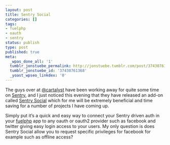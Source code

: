 ```yaml
---
layout: post
title: Sentry Social
categories: []
tags:
- fuelphp
- oauth
- sentry
status: publish
type: post
published: true
meta:
  _wpas_done_all: '1'
  tumblr_jonstuebe_permalink: http://jonstuebe.tumblr.com/post/37430761368/sentry-social
  tumblr_jonstuebe_id: '37430761368'
  _yoast_wpseo_linkdex: '0'
---
```

The guys over at [@cartalyst](http://twitter.com/cartalyst) have been working away for quite some time on [Sentry](http://sentry.cartalyst.com/), and I just noticed this evening that they have released an add-on called [Sentry Social](http://sentry.cartalyst.com/manual/sentry-social.v1.html "Sentry Social") which for me will be extremely beneficial and time saving for a number of projects I have coming up.<!--more-->

Simply put it’s a quick and easy way to connect your Sentry driven auth in your [fuelphp](http://fuelphp.com "fuelphp") app to any oauth or oauth2 provider such as facebook and twitter giving easy login access to your users. My only question is does Sentry Social allow you to request specific privileges for facebook for example such as offline access?